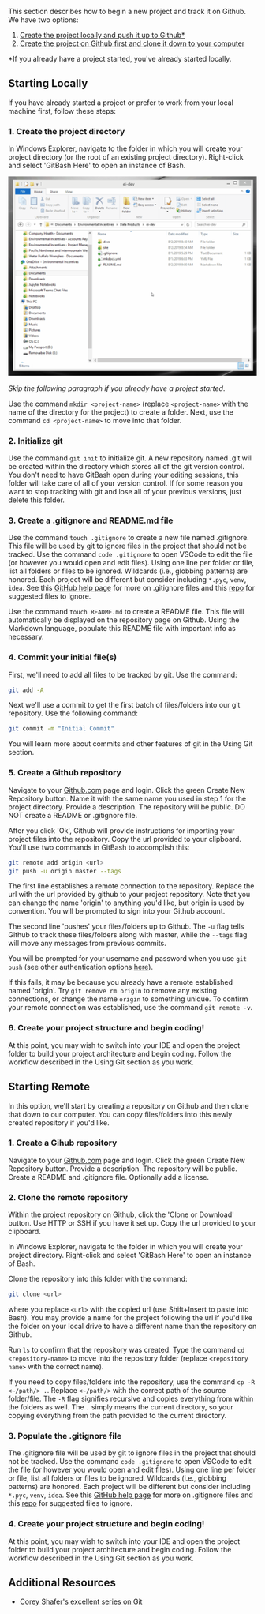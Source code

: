 This section describes how to begin a new project and track it on Github. We have two options:

1. [Create the project locally and push it up to Github*](#starting-locally)
2. [Create the project on Github first and clone it down to your computer](#starting-remote)

*If you already have a project started, you've already started locally. 

## Starting Locally

 If you have already started a project or prefer to work from your local machine first, follow these steps:

### 1. Create the project directory

In Windows Explorer, navigate to the folder in which you will create your project directory (or the root of an existing project directory). Right-click and select 'GitBash Here' to open an instance of Bash. 

![git-bash-here](assets/git-bash-here.gif)

*Skip the following paragraph if you already have a project started*.

Use the command `mkdir <project-name>` (replace `<project-name>` with the name of the directory for the project) to create a folder. Next, use the command `cd <project-name>` to move into that folder.

### 2. Initialize git

Use the command `git init` to initialize git. A new repository named .git will be created within the directory which stores all of the git version control. You don't need to have GitBash open during your editing sessions, this folder will take care of all of your version control. If for some reason you want to stop tracking with git and lose all of your previous versions, just delete this folder.

### 3. Create a .gitignore and README.md file

Use the command `touch .gitignore` to create a new file named .gitignore. This file will be used by git to ignore files in the project that should not be tracked. Use the command `code .gitignore` to open VSCode to edit the file (or however you would open and edit files). Using one line per folder or file, list all folders or files to be ignored. Wildcards (i.e., globbing patterns) are honored. Each project will be different but consider including `*.pyc`, `venv`, `idea`. See this [GitHub help page](https://github.com/github/gitignore) for more on .gitignore files and this [repo](https://github.com/github/gitignore) for suggested files to ignore.

Use the command `touch README.md` to create a README file. This file will automatically be displayed on the repository page on Github. Using the Markdown language, populate this README file with important info as necessary.

### 4. Commit your initial file(s)

First, we'll need to add all files to be tracked by git. Use the command:

```bash
git add -A
```

Next we'll use a  commit to get the first batch of files/folders into our git repository. Use the following command:

```bash
git commit -m "Initial Commit"
```

You will learn more about commits and other features of git in the Using Git section.

### 5. Create a Github repository 

Navigate to your [Github.com](#https://github.com) page and login. Click the green Create New Repository button. Name it with the same name you used in step 1 for the project directory. Provide a description. The repository will be public. DO NOT create a README or .gitignore file.

After you click 'Ok', Github will provide instructions for importing your project files into the repository. Copy the url provided to your clipboard. You'll use two commands in GitBash to accomplish this:

```bash
git remote add origin <url>
git push -u origin master --tags
```

The first line establishes a remote connection to the repository. Replace the url with the url provided by github to your project repository. Note that you can change the name 'origin' to anything you'd like, but origin is used by convention. You will be prompted to sign into your Github account.

The second line 'pushes' your files/folders up to Github. The `-u` flag tells Github to track these files/folders along with master, while the `--tags` flag will move any messages from previous commits.

You will be prompted for your username and password when you use `git push` (see other authentication options [here](https://help.github.com/en/github/using-git/which-remote-url-should-i-use)). 

If this fails, it may be because you already have a remote established named 'origin'. Try `git remove rm origin` to remove any existing connections, or change the name `origin` to something unique. To confirm your remote connection was established, use the command `git remote -v`. 

### 6. Create your project structure and begin coding!

At this point, you may wish to switch into your IDE and open the project folder to build your project architecture and begin coding. Follow the workflow described in the Using Git section as you work.

## Starting Remote

In this option, we'll start by creating a repository on Github and then clone that down to our computer. You can copy files/folders into this newly created repository if you'd like.

### 1. Create a Gihub repository

Navigate to your [Github.com](#https://github.com) page and login. Click the green Create New Repository button. Provide a description. The repository will be public. Create a README and .gitignore file. Optionally add a license.

### 2. Clone the remote repository

Within the project repository on Github, click the 'Clone or Download' button. Use HTTP or SSH if you have it set up. Copy the url provided to your clipboard.

In Windows Explorer, navigate to the folder in which you will create your project directory. Right-click and select 'GitBash Here' to open an instance of Bash. 

Clone the repository into this folder with the command:

```bash
git clone <url>
```

where you replace `<url>` with the copied url (use Shift+Insert to paste into Bash). You may provide a name for the project following the url if you'd like the folder on your local drive to have a different name than the repository on Github. 

Run `ls` to confirm that the repository was created. Type the command `cd <repository-name>` to move into the repository folder (replace `<repository name>` with the correct name).  

If you need to copy files/folders into the repository, use the command `cp -R <~/path/> .`. Replace `<~/path/>` with the correct path of the source folder/file. The `-R` flag signifies recursive and copies everything from within the folders as well. The `.` simply means the current directory, so your copying everything from the path provided to the current directory.

### 3. Populate the .gitignore file

The .gitignore file will be used by git to ignore files in the project that should not be tracked. Use the command `code .gitignore` to open VSCode to edit the file (or however you would open and edit files). Using one line per folder or file, list all folders or files to be ignored. Wildcards (i.e., globbing patterns) are honored. Each project will be different but consider including `*.pyc`, `venv`, `idea`. See this [GitHub help page](https://github.com/github/gitignore) for more on .gitignore files and this [repo](https://github.com/github/gitignore) for suggested files to ignore.

### 4. Create your project structure and begin coding!

At this point, you may wish to switch into your IDE and open the project folder to build your project architecture and begin coding. Follow the workflow described in the Using Git section as you work.

## Additional Resources

* [Corey Shafer's excellent series on Git](https://www.youtube.com/watch?v=HVsySz-h9r4&list=PL-osiE80TeTuRUfjRe54Eea17-YfnOOAx&index=1)

